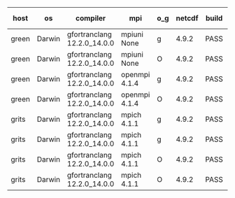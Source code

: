 

| host     | os       | compiler                              | mpi                      | o_g        | netcdf        | build       | u_pass          | u_fail          | s_pass            | s_fail            | e_pass             | e_fail             | nuopc_pass       | nuopc_fail       | artifacts link          |
|----------|----------|---------------------------------------|--------------------------|------------|---------------|-------------|-----------------|-----------------|-------------------|-------------------|--------------------|--------------------|------------------|------------------|-------------------------|
| green | Darwin | gfortranclang 12.2.0_14.0.0 | mpiuni None  | g | 4.9.2  | PASS | 12423 | 0 | 8 | 0 | 44 | 0 | None | None | <a href="https://github.com/esmf-org/esmf-test-artifacts/tree/48e132eb6e396a7cfdfba6fb4d35c00dbe949889/feature_trace_preload_linked/gfortranclang/12.2.0_14.0.0/g/mpiuni/None" target="_blank">48e132e</a> | 
| green | Darwin | gfortranclang 12.2.0_14.0.0 | mpiuni None  | O | 4.9.2  | PASS | 12423 | 0 | 8 | 0 | 44 | 0 | None | None | <a href="https://github.com/esmf-org/esmf-test-artifacts/tree/e2d4be6cd244a1e58247ab481e6269ff05fb0f91/feature_trace_preload_linked/gfortranclang/12.2.0_14.0.0/O/mpiuni/None" target="_blank">e2d4be6</a> | 
| green | Darwin | gfortranclang 12.2.0_14.0.0 | openmpi 4.1.4  | g | 4.9.2  | PASS | 14091 | 0 | 49 | 0 | 81 | 0 | 44 | 3 | <a href="https://github.com/esmf-org/esmf-test-artifacts/tree/273a7c445f616648f3b98f8ed3c9934a75aa965e/feature_trace_preload_linked/gfortranclang/12.2.0_14.0.0/g/openmpi/4.1.4" target="_blank">273a7c4</a> | 
| green | Darwin | gfortranclang 12.2.0_14.0.0 | openmpi 4.1.4  | O | 4.9.2  | PASS | 14091 | 0 | 49 | 0 | 81 | 0 | 44 | 3 | <a href="https://github.com/esmf-org/esmf-test-artifacts/tree/021892be491cbf6a4361890786146cc5fddf76a7/feature_trace_preload_linked/gfortranclang/12.2.0_14.0.0/O/openmpi/4.1.4" target="_blank">021892b</a> | 
| grits | Darwin | gfortranclang 12.2.0_14.0.0 | mpich 4.1.1  | g | 4.9.2  | PASS | None | None | None | None | None | None | None | None | <a href="https://github.com/esmf-org/esmf-test-artifacts/tree/b6fba3a7cebc91425895f01d6aed7c31cf4660d5/feature_trace_preload_linked/gfortranclang/12.2.0_14.0.0/g/mpich/4.1.1" target="_blank">b6fba3a</a> | 
| grits | Darwin | gfortranclang 12.2.0_14.0.0 | mpich 4.1.1  | g | 4.9.2  | PASS | None | None | None | None | None | None | None | None | <a href="https://github.com/esmf-org/esmf-test-artifacts/tree/e02422c7684d9baf429d17b687468b598cf855ed/feature_trace_preload_linked/gfortranclang/12.2.0_14.0.0/g/mpich/4.1.1" target="_blank">e02422c</a> | 
| grits | Darwin | gfortranclang 12.2.0_14.0.0 | mpich 4.1.1  | O | 4.9.2  | PASS | 14091 | 0 | 48 | 1 | 81 | 0 | 46 | 1 | <a href="https://github.com/esmf-org/esmf-test-artifacts/tree/f20bb70a8f7bfb0ba00f2ad9487561e2e2c68157/feature_trace_preload_linked/gfortranclang/12.2.0_14.0.0/O/mpich/4.1.1" target="_blank">f20bb70</a> | 
| grits | Darwin | gfortranclang 12.2.0_14.0.0 | mpich 4.1.1  | O | 4.9.2  | PASS | 14091 | 0 | 48 | 1 | 81 | 0 | 43 | 4 | <a href="https://github.com/esmf-org/esmf-test-artifacts/tree/656b0052208689602bc06100b6e7456bba6278b0/feature_trace_preload_linked/gfortranclang/12.2.0_14.0.0/O/mpich/4.1.1" target="_blank">656b005</a> | 
